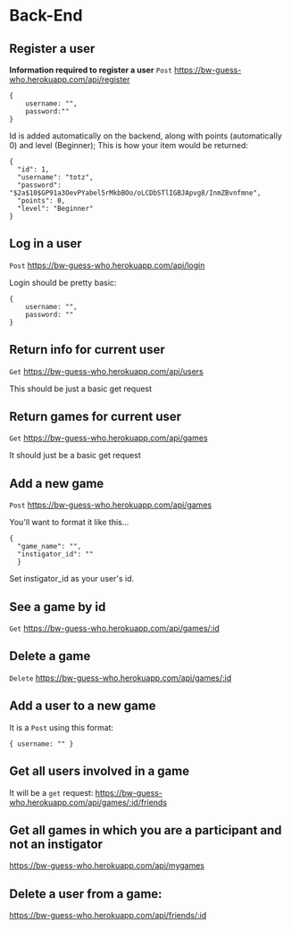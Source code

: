 # Back-End



## Register a user
**Information required to register a user**
```Post``` https://bw-guess-who.herokuapp.com/api/register
```
{
    username: "",
    password:""
}
```
Id is added automatically on the backend, along with points (automatically 0) and level (Beginner);
This is how your item would be returned:

```
{
  "id": 1,
  "username": "totz",
  "password": "$2a$10$GP91a3OevPYabel5rMkbBOo/oLCDbSTlIGBJApvg8/InmZBvnfmne",
  "points": 0,
  "level": "Beginner"
}
```
## Log in a user
```Post``` https://bw-guess-who.herokuapp.com/api/login

Login should be pretty basic: 
```
{
    username: "",
    password: ""
}
```

## Return info for current user
```Get```
https://bw-guess-who.herokuapp.com/api/users

This should be just a basic get request

## Return games for current user

```Get```
https://bw-guess-who.herokuapp.com/api/games

It should just be a basic get request



## Add a new game

```Post```
https://bw-guess-who.herokuapp.com/api/games

You'll want to format it like this...
```
{
  "game_name": "",
  "instigator_id": ""
  }
```
Set instigator_id as your user's id.

## See a game by id
```Get```
https://bw-guess-who.herokuapp.com/api/games/:id

## Delete a game
```Delete```
https://bw-guess-who.herokuapp.com/api/games/:id


## Add a user to a new game
It is a ```Post``` using this format:

`
{
  username: ""
}
`


## Get all users involved in a game
It will be a ```get``` request:
https://bw-guess-who.herokuapp.com/api/games/:id/friends



## Get all games in which you are a participant and not an instigator
https://bw-guess-who.herokuapp.com/api/mygames

## Delete a user from a game:
https://bw-guess-who.herokuapp.com/api/friends/:id
